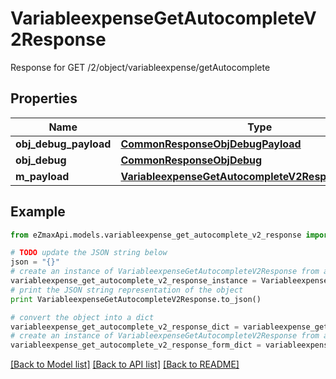 # VariableexpenseGetAutocompleteV2Response

Response for GET /2/object/variableexpense/getAutocomplete

## Properties

Name | Type | Description | Notes
------------ | ------------- | ------------- | -------------
**obj_debug_payload** | [**CommonResponseObjDebugPayload**](CommonResponseObjDebugPayload.md) |  | 
**obj_debug** | [**CommonResponseObjDebug**](CommonResponseObjDebug.md) |  | [optional] 
**m_payload** | [**VariableexpenseGetAutocompleteV2ResponseMPayload**](VariableexpenseGetAutocompleteV2ResponseMPayload.md) |  | 

## Example

```python
from eZmaxApi.models.variableexpense_get_autocomplete_v2_response import VariableexpenseGetAutocompleteV2Response

# TODO update the JSON string below
json = "{}"
# create an instance of VariableexpenseGetAutocompleteV2Response from a JSON string
variableexpense_get_autocomplete_v2_response_instance = VariableexpenseGetAutocompleteV2Response.from_json(json)
# print the JSON string representation of the object
print VariableexpenseGetAutocompleteV2Response.to_json()

# convert the object into a dict
variableexpense_get_autocomplete_v2_response_dict = variableexpense_get_autocomplete_v2_response_instance.to_dict()
# create an instance of VariableexpenseGetAutocompleteV2Response from a dict
variableexpense_get_autocomplete_v2_response_form_dict = variableexpense_get_autocomplete_v2_response.from_dict(variableexpense_get_autocomplete_v2_response_dict)
```
[[Back to Model list]](../README.md#documentation-for-models) [[Back to API list]](../README.md#documentation-for-api-endpoints) [[Back to README]](../README.md)


